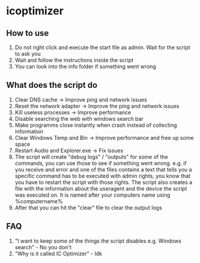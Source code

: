 # icoptimizer
                                              
## How to use

1. Do not right click and execute the start file as admin. Wait for the script to ask you
2. Wait and follow the instructions inside the script 
3. You can look into the info folder if something went wrong

## What does the script do

1. Clear DNS cache -> Improve ping and network issues
2.  Reset the network adapter -> Improve the ping and network issues
3. Kill useless processes -> Improve performance
4. Disable searching the web with windows search bar
5. Make programms close instantly when crash instead of collecting information
6. Clear Windows Temp and Bin -> Improve performance and free up some space
7. Restart Audio and Explorer.exe -> Fix issues
8. The script will create "debug logs" / "outputs" for some of the commands, you can use those to see if something went wrong.
   e.g. if you receive and error and one of the files contains a text that tells you a specific command has to be executed with admin rights,
   you know that you have to restart the script with those rights. The script also creates a file with the information about the useragent
   and the device the script was executed on. It is named after your computers name using %computername% 
9. After that you can hit the "clear" file to clear the output logs

## FAQ

1. "I want to keep some of the things the script disables e.g. Windows search" - No you don't
2. "Why is it called IC Optimizer" - Idk 
